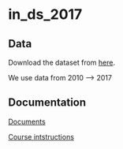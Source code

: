 # in_ds_2017

## Data

Download the dataset from [here](https://www.kaggle.com/currie32/crimes-in-chicago/data).

We use data from 2010 --> 2017

## Documentation

[Documents](https://drive.google.com/drive/folders/0B1KlaaVt92cvZTlyQmxKR2U4a2M?usp=sharing)

[Course intstructions](https://github.com/HY-TKTL/intro-to-data-science-2017/wiki/Mini-projects)
